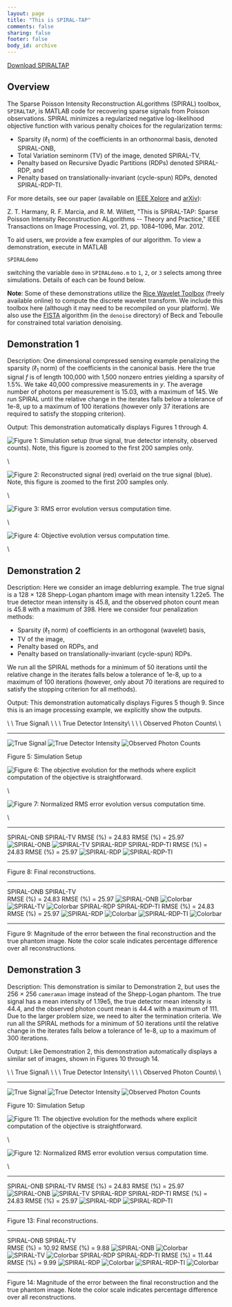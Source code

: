 ```yaml
---
layout: page
title: "This is SPIRAL-TAP"
comments: false
sharing: false
footer: false
body_id: archive
---
```


[Download SPIRALTAP][SPIRALTAPDownload]

## Overview ##

The Sparse Poisson Intensity Reconstruction ALgorithms (SPIRAL) toolbox, ``SPIRALTAP``, is MATLAB code for recovering sparse signals from Poisson observations. SPIRAL minimizes a regularized negative log-likelihood objective function with various penalty choices for the regularization terms:

- Sparsity ($\ell_1$ norm) of the coefficients in an orthonormal basis, denoted SPIRAL-ONB,
- Total Variation seminorm (TV) of the image, denoted SPIRAL-TV,
- Penalty based on Recursive Dyadic Partitions (RDPs) denoted SPIRAL-RDP, and
- Penalty based on translationally-invariant (cycle-spun) RDPs, denoted SPIRAL-RDP-TI.

For more details, see our paper (available on [IEEE Xplore][SPIRALTIP] and [arXiv][SPIRALarXiv]):
 
Z. T. Harmany, R. F. Marcia, and R. M. Willett, "This is SPIRAL-TAP: Sparse Poisson Intensity Reconstruction ALgorithms -- Theory and Practice," IEEE Transactions on Image Processing, vol. 21, pp. 1084–1096, Mar. 2012.

To aid users, we provide a few examples of our algorithm. To view a demonstration, execute in MATLAB

    SPIRALdemo

switching the variable ``demo`` in ``SPIRALdemo.m`` to ``1``, ``2``, or ``3`` selects among three simulations. Details of each can be found below. 

**Note**: Some of these demonstrations utilize the [Rice Wavelet Toolbox][RWT] (freely available online) to compute the discrete wavelet transform. We include this toolbox here (although it may need to be recompiled on your platform). We also use the [FISTA][FISTA] algorithm (in the ``denoise`` directory) of Beck and Teboulle for constrained total variation denoising.

## Demonstration 1 ##

Description: One dimensional compressed sensing example penalizing the sparsity ($\ell_1$ norm) of the coefficients in the canonical basis. Here the true signal $f$ is of length 100,000 with 1,500 nonzero entries yielding a sparsity of 1.5%. We take 40,000 compressive measurements in $y$. The average number of photons per measurement is 15.03, with a maximum of 145. We run SPIRAL until the relative change in the iterates falls below a tolerance of 1e-8, up to a maximum of 100 iterations (however only 37 iterations are required to satisfy the stopping criterion). 

Output: This demonstration automatically displays Figures 1 through 4.

![Figure 1: Simulation setup (true signal, true detector intensity, observed counts). Note, this figure is zoomed to the first 200 samples only.](/code/spiraltap/figures/demo1_setup.png)  

\  

![Figure 2: Reconstructed signal (red) overlaid on the true signal (blue). Note, this figure is zoomed to the first 200 samples only.](/code/spiraltap/figures/demo1_fhatspiral.png)  

\  

![Figure 3: RMS error evolution versus computation time.](/code/spiraltap/figures/demo1_rmseevolution.png)  

\  

![Figure 4: Objective evolution versus computation time.](/code/spiraltap/figures/demo1_objective.png)  

\


## Demonstration 2 ##

Description: Here we consider an image deblurring example. The true signal is a 128 $\times$ 128 Shepp-Logan phantom image with mean intensity 1.22e5. The true detector mean intensity is 45.8, and the observed photon count mean is 45.8 with a maximum of 398. Here we consider four penalization methods:

- Sparsity ($\ell_1$ norm) of coefficients in an orthogonal (wavelet) basis,
- TV of the image,
- Penalty based on RDPs, and
- Penalty based on translationally-invariant (cycle-spun) RDPs.

We run all the SPIRAL methods for a minimum of 50 iterations until the relative change in the iterates falls below a tolerance of 1e-8, up to a maximum of 100 iterations (however, only about 70 iterations are required to satisfy the stopping criterion for all methods).

Output: This demonstration automatically displays Figures 5 though 9. Since this is an image processing example, we explicitly show the outputs.

  \ \ True Signal\ \                                       \ \ True Detector Intensity\ \                                       \ \ Observed Photon Counts\ \ 
-------------------------------------------------------  --------------------------------------------------------------------  ------------------------------------------------------------------
  ![True Signal](/code/spiraltap/figures/demo2_f.png)      ![True Detector Intensity](/code/spiraltap/figures/demo2_af.png)      ![Observed Photon Counts](/code/spiraltap/figures/demo2_y.png)

Figure 5: Simulation Setup

![Figure 6: The objective evolution for the methods where explicit computation of the objective is straightforward.](/code/spiraltap/figures/demo2_objective.png)  

\  

![Figure 7: Normalized RMS error evolution versus computation time.](/code/spiraltap/figures/demo2_rmseevolution.png)  

\  

------------------------------------------------------------------  --------------------------------------------------------------------
  SPIRAL-ONB                                                          SPIRAL-TV
  RMSE (%) = 24.83                                                    RMSE (%) = 25.97
  ![SPIRAL-ONB](/code/spiraltap/figures/demo2_fhatspiralonb.png)      ![SPIRAL-TV](/code/spiraltap/figures/demo2_fhatspiralonb.png)
  SPIRAL-RDP                                                          SPIRAL-RDP-TI
  RMSE (%) = 24.83                                                    RMSE (%) = 25.97
  ![SPIRAL-RDP](/code/spiraltap/figures/demo2_fhatspiralonb.png)      ![SPIRAL-RDP-TI](/code/spiraltap/figures/demo2_fhatspiralonb.png)
------------------------------------------------------------------  --------------------------------------------------------------------  

Figure 8: Final reconstructions.

-------------------------------------------------------------------------------------------------------------------------  ------------------------------------------------------------------------------------------------------------------------------
  SPIRAL-ONB                                                                                                                 SPIRAL-TV    
  RMSE (%) = 24.83                                                                                                           RMSE (%) = 25.97
  ![SPIRAL-ONB](/code/spiraltap/figures/demo2_diffspiralonb.png) ![Colorbar](/code/spiraltap/figures/demo2_colorbar.png)     ![SPIRAL-TV](/code/spiraltap/figures/demo2_diffspiralonb.png) ![Colorbar](/code/spiraltap/figures/demo2_colorbar.png)
  SPIRAL-RDP                                                                                                                 SPIRAL-RDP-TI 
  RMSE (%) = 24.83                                                                                                           RMSE (%) = 25.97
  ![SPIRAL-RDP](/code/spiraltap/figures/demo2_diffspiralonb.png) ![Colorbar](/code/spiraltap/figures/demo2_colorbar.png)     ![SPIRAL-RDP-TI](/code/spiraltap/figures/demo2_diffspiralonb.png) ![Colorbar](/code/spiraltap/figures/demo2_colorbar.png)
-------------------------------------------------------------------------------------------------------------------------  ------------------------------------------------------------------------------------------------------------------------------

Figure 9: Magnitude of the error between the final reconstruction and the true phantom image. Note the color scale indicates percentage difference over all reconstructions.

## Demonstration 3 ##

Description: This demonstration is similar to Demonstration 2, but uses the 256 $\times$ 256 ``cameraman`` image instead of the Shepp-Logan phantom. The true signal has a mean intensity of 1.19e5, the true detector mean intensity is 44.4, and the observed photon count mean is 44.4 with a maximum of 111. Due to the larger problem size, we need to alter the termination criteria. We run all the SPIRAL methods for a minimum of 50 iterations until the relative change in the iterates falls below a tolerance of 1e-8, up to a maximum of 300 iterations. 

Output: Like Demonstration 2, this demonstration automatically displays a similar set of images, shown in Figures 10 through 14.

  \ \ True Signal\ \                                       \ \ True Detector Intensity\ \                                       \ \ Observed Photon Counts\ \ 
-------------------------------------------------------  --------------------------------------------------------------------  ------------------------------------------------------------------
  ![True Signal](/code/spiraltap/figures/demo3_f.png)      ![True Detector Intensity](/code/spiraltap/figures/demo3_af.png)      ![Observed Photon Counts](/code/spiraltap/figures/demo3_y.png)

Figure 10: Simulation Setup

![Figure 11: The objective evolution for the methods where explicit computation of the objective is straightforward.](/code/spiraltap/figures/demo3_objective.png)  

\  

![Figure 12: Normalized RMS error evolution versus computation time.](/code/spiraltap/figures/demo2_rmseevolution.png)  

\  

------------------------------------------------------------------  --------------------------------------------------------------------
  SPIRAL-ONB                                                          SPIRAL-TV
  RMSE (%) = 24.83                                                    RMSE (%) = 25.97
  ![SPIRAL-ONB](/code/spiraltap/figures/demo3_fhatspiralonb.png)      ![SPIRAL-TV](/code/spiraltap/figures/demo3_fhatspiralonb.png)
  SPIRAL-RDP                                                          SPIRAL-RDP-TI
  RMSE (%) = 24.83                                                    RMSE (%) = 25.97
  ![SPIRAL-RDP](/code/spiraltap/figures/demo3_fhatspiralonb.png)      ![SPIRAL-RDP-TI](/code/spiraltap/figures/demo3_fhatspiralonb.png)
------------------------------------------------------------------  --------------------------------------------------------------------  

Figure 13: Final reconstructions.

-------------------------------------------------------------------------------------------------------------------------  ------------------------------------------------------------------------------------------------------------------------------
  SPIRAL-ONB                                                                                                                 SPIRAL-TV    
  RMSE (%) = 10.92                                                                                                           RMSE (%) = 9.88
  ![SPIRAL-ONB](/code/spiraltap/figures/demo3_diffspiralonb.png) ![Colorbar](/code/spiraltap/figures/demo3_colorbar.png)     ![SPIRAL-TV](/code/spiraltap/figures/demo3_diffspiralonb.png) ![Colorbar](/code/spiraltap/figures/demo3_colorbar.png)
  SPIRAL-RDP                                                                                                                 SPIRAL-RDP-TI 
  RMSE (%) = 11.44                                                                                                           RMSE (%) = 9.99
  ![SPIRAL-RDP](/code/spiraltap/figures/demo3_diffspiralonb.png) ![Colorbar](/code/spiraltap/figures/demo3_colorbar.png)     ![SPIRAL-RDP-TI](/code/spiraltap/figures/demo3_diffspiralonb.png) ![Colorbar](/code/spiraltap/figures/demo3_colorbar.png)
-------------------------------------------------------------------------------------------------------------------------  ------------------------------------------------------------------------------------------------------------------------------

Figure 14: Magnitude of the error between the final reconstruction and the true phantom image. Note the color scale indicates percentage difference over all reconstructions.




[SPIRALTAPDownload]: /code/spiraltap/SPIRALTAP.zip "SPIRALTAP.zip"
[SPIRALTIP]: http://dx.doi.org/10.1109/TIP.2011.2168410 "SPIRAL on IEEE Xplore"
[SPIRALarXiv]: http://arxiv.org/abs/1005.4274 "SPIRAL on arXiv"
[RWT]: http://dsp.rice.edu/software/rice-wavelet-toolbox "Rice Wavelet Toolbox"
[FISTA]: http://ie.technion.ac.il/~becka/papers/tv_fista.zip "FISTA"


